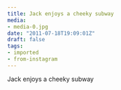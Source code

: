```yaml
---
title: Jack enjoys a cheeky subway
media:
- media-0.jpg
date: "2011-07-18T19:09:01Z"
draft: false
tags:
- imported
- from-instagram
---
```

Jack enjoys a cheeky subway
